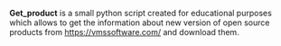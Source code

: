 **Get_product** is a small python script created for educational purposes 
which allows to get the information about new version of open source products 
from https://vmssoftware.com/ and download them.
